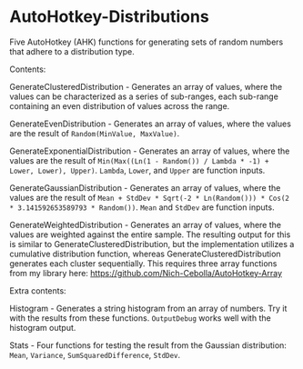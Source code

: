 # AutoHotkey-Distributions
Five AutoHotkey (AHK) functions for generating sets of random numbers that adhere to a distribution type.

Contents:

GenerateClusteredDistribution - Generates an array of values, where the values can be characterized as a series of sub-ranges, each sub-range containing an even distribution of values across the range.

GenerateEvenDistribution - Generates an array of values, where the values are the result of `Random(MinValue, MaxValue)`.

GenerateExponentialDistribution - Generates an array of values, where the values are the result of `Min(Max((Ln(1 - Random()) / Lambda * -1) + Lower, Lower), Upper)`. `Lambda`, `Lower`, and `Upper` are function inputs.

GenerateGaussianDistribution - Generates an array of values, where the values are the result of `Mean + StdDev * Sqrt(-2 * Ln(Random())) * Cos(2 * 3.141592653589793 * Random())`. `Mean` and `StdDev` are function inputs.

GenerateWeightedDistribution - Generates an array of values, where the values are weighted against the entire sample. The resulting output for this is similar to GenerateClusteredDistribution, but the implementation utilizes a cumulative distribution function, whereas GenerateClusteredDistribution generates each cluster sequentially. This requires three array functions from my library here: https://github.com/Nich-Cebolla/AutoHotkey-Array

Extra contents:

Histogram - Generates a string histogram from an array of numbers. Try it with the results from these functions. `OutputDebug` works well with the histogram output.

Stats - Four functions for testing the result from the Gaussian distribution: `Mean`, `Variance`, `SumSquaredDifference`, `StdDev`.
